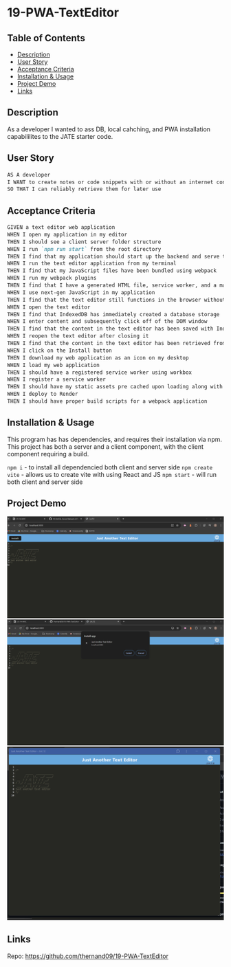 # 19-PWA-TextEditor

## Table of Contents
* [Description](#description)
* [User Story](#user-story)
* [Acceptance Criteria](#acceptance-criteria)
* [Installation & Usage](#installation--usage--tests)
* [Project Demo](#project-demonstration)
* [Links](#link)

## Description
As a developer I wanted to ass DB, local cahching, and PWA installation capabililites to the JATE starter code.

## User Story

```md
AS A developer
I WANT to create notes or code snippets with or without an internet connection
SO THAT I can reliably retrieve them for later use
```

## Acceptance Criteria

```md
GIVEN a text editor web application
WHEN I open my application in my editor
THEN I should see a client server folder structure
WHEN I run `npm run start` from the root directory
THEN I find that my application should start up the backend and serve the client
WHEN I run the text editor application from my terminal
THEN I find that my JavaScript files have been bundled using webpack
WHEN I run my webpack plugins
THEN I find that I have a generated HTML file, service worker, and a manifest file
WHEN I use next-gen JavaScript in my application
THEN I find that the text editor still functions in the browser without errors
WHEN I open the text editor
THEN I find that IndexedDB has immediately created a database storage
WHEN I enter content and subsequently click off of the DOM window
THEN I find that the content in the text editor has been saved with IndexedDB
WHEN I reopen the text editor after closing it
THEN I find that the content in the text editor has been retrieved from our IndexedDB
WHEN I click on the Install button
THEN I download my web application as an icon on my desktop
WHEN I load my web application
THEN I should have a registered service worker using workbox
WHEN I register a service worker
THEN I should have my static assets pre cached upon loading along with subsequent pages and static assets
WHEN I deploy to Render
THEN I should have proper build scripts for a webpack application
```

## Installation & Usage
This program has has dependencies, and requires their installation via npm. This project has both a server and a client component, with the client component requiring a build. 

`npm i` - to install all dependencied both client and server side
`npm create vite` - allows us to create vite with using React and JS
`npm start` - will run both client and server side

## Project Demo
![Main Page](./assets/19-PWA.png)
![Install Window](./assets/19-PWA-Install.png)
![Jate App](./assets/19-PWA-App.png)
## Links
Repo: https://github.com/thernand09/19-PWA-TextEditor

